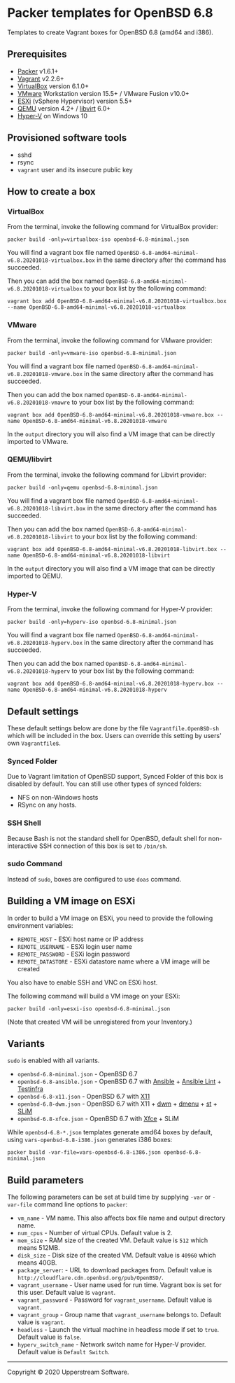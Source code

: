 # Packer templates for OpenBSD 6.8

Templates to create Vagrant boxes for OpenBSD 6.8 (amd64 and i386).

## Prerequisites

* [Packer][] v1.6.1+
* [Vagrant][] v2.2.6+
* [VirtualBox][] version 6.1.0+
* [VMware][] Workstation version 15.5+ / VMware Fusion v10.0+
* [ESXi][] (vSphere Hypervisor) version 5.5+
* [QEMU][] version 4.2+ / [libvirt][] 6.0+
* [Hyper-V][] on Windows 10

[ESXi]: http://www.vmware.com/products/vsphere-hypervisor
        "Free VMware vSphere Hypervisor, Free Virtualization (ESXi)"
[HAXM]: https://software.intel.com/en-us/android/articles/intel-hardware-accelerated-execution-manager
        "Intel&reg; Hardware Accelerated Execution Manager"
[Hyper-V]: https://docs.microsoft.com/en-us/virtualization/hyper-v-on-windows/about/
        "Introduction to Hyper-V on Windows 10 | Microsoft Docs"
[libvirt]: https://libvirt.org/ "libvirt: The virtualization API"
[Packer]: https://www.packer.io/ "Packer by HashiCorp"
[QEMU]: https://www.qemu.org/ "QEMU"
[Vagrant]: https://www.vagrantup.com/ "Vagrant"
[VirtualBox]: https://www.virtualbox.org/ "Oracle VM VirtualBox"
[VMware]: http://www.vmware.com/ "VMware Virtualization for Desktop &amp; Server, Application, Public &amp; Hybrid Clouds"

## Provisioned software tools

* sshd
* rsync
* `vagrant` user and its insecure public key

## How to create a box

### VirtualBox

From the terminal, invoke the following command for VirtualBox provider:

    packer build -only=virtualbox-iso openbsd-6.8-minimal.json

You will find a vagrant box file named `OpenBSD-6.8-amd64-minimal-v6.8.20201018-virtualbox.box`
in the same directory after the command has succeeded.

Then you can add the box named `OpenBSD-6.8-amd64-minimal-v6.8.20201018-virtualbox`
to your box list by the following command:

    vagrant box add OpenBSD-6.8-amd64-minimal-v6.8.20201018-virtualbox.box --name OpenBSD-6.8-amd64-minimal-v6.8.20201018-virtualbox

### VMware

From the terminal, invoke the following command for VMware provider:

    packer build -only=vmware-iso openbsd-6.8-minimal.json

You will find a vagrant box file named `OpenBSD-6.8-amd64-minimal-v6.8.20201018-vmware.box`
in the same directory after the command has succeeded.

Then you can add the box named `OpenBSD-6.8-amd64-minimal-v6.8.20201018-vmawre`
to your box list by the following command:

    vagrant box add OpenBSD-6.8-amd64-minimal-v6.8.20201018-vmware.box --name OpenBSD-6.8-amd64-minimal-v6.8.20201018-vmware

In the `output` directory you will also find a VM image that can be
directly imported to VMware.

### QEMU/libvirt

From the terminal, invoke the following command for Libvirt provider:

    packer build -only=qemu openbsd-6.8-minimal.json

You will find a vagrant box file named `OpenBSD-6.8-amd64-minimal-v6.8.20201018-libvirt.box`
in the same directory after the command has succeeded.

Then you can add the box named `OpenBSD-6.8-amd64-minimal-v6.8.20201018-libvirt`
to your box list by the following command:

    vagrant box add OpenBSD-6.8-amd64-minimal-v6.8.20201018-libvirt.box --name OpenBSD-6.8-amd64-minimal-v6.8.20201018-libvirt

In the `output` directory you will also find a VM image that can be
directly imported to QEMU.

### Hyper-V

From the terminal, invoke the following command for Hyper-V provider:

    packer build -only=hyperv-iso openbsd-6.8-minimal.json

You will find a vagrant box file named `OpenBSD-6.8-amd64-minimal-v6.8.20201018-hyperv.box`
in the same directory after the command has succeeded.

Then you can add the box named `OpenBSD-6.8-amd64-minimal-v6.8.20201018-hyperv`
to your box list by the following command:

    vagrant box add OpenBSD-6.8-amd64-minimal-v6.8.20201018-hyperv.box --name OpenBSD-6.8-amd64-minimal-v6.8.20201018-hyperv

## Default settings

These default settings below are done by the file
`Vagrantfile.OpenBSD-sh` which will be included in the box.  Users can
override this setting by users' own `Vagrantfile`s.

### Synced Folder

Due to Vagrant limitation of OpenBSD support, Synced Folder of this box
is disabled by default.
You can still use other types of synced folders:

* NFS on non-Windows hosts
* RSync on any hosts.

### SSH Shell

Because Bash is not the standard shell for OpenBSD, default shell for
non-interactive SSH connection of this box is set to `/bin/sh`.

### sudo Command

Instead of `sudo`, boxes are configured to use `doas` command.

## Building a VM image on ESXi

In order to build a VM image on ESXi, you need to provide the following
environment variables:

* `REMOTE_HOST` - ESXi host name or IP address
* `REMOTE_USERNAME` - ESXi login user name
* `REMOTE_PASSWORD` - ESXi login password
* `REMOTE_DATASTORE` - ESXi datastore name where a VM image will be
  created

You also have to enable SSH and VNC on ESXi host.

The following command will build a VM image on your ESXi:

    packer build -only=esxi-iso openbsd-6.8-minimal.json

(Note that created VM will be unregistered from your Inventory.)

## Variants

`sudo` is enabled with all variants.

* `openbsd-6.8-minimal.json` - OpenBSD 6.7
* `openbsd-6.8-ansible.json` - OpenBSD 6.7 with [Ansible][] +
  [Ansible Lint][] + [Testinfra][]
* `openbsd-6.8-x11.json` - OpenBSD 6.7 with [X11][]
* `openbsd-6.8-dwm.json` - OpenBSD 6.7 with X11 + [dwm][] + [dmenu][] +
  [st][] + [SLiM][]
* `openbsd-6.8-xfce.json` - OpenBSD 6.7 with [Xfce][] + SLiM

While `openbsd-6.8-*.json` templates generate amd64 boxes by default,
using `vars-openbsd-6.8-i386.json` generates i386 boxes:

    packer build -var-file=vars-openbsd-6.8-i386.json openbsd-6.8-minimal.json

[Ansible]: https://www.ansible.com/ "Ansible is Simple IT Automation"
[Ansible Lint]: https://docs.ansible.com/ansible-lint/
  "Ansible Lint Documentation &mdash; Ansible Documentation"
[dmenu]: http://tools.suckless.org/dmenu/ "dmenu | suckless.org tools"
[dwm]: http://dwm.suckless.org/
  "suckless.org dwm - dynamic window manager"
[SLiM]: https://sourceforge.net/projects/slim.berlios/
  "SLiM download | SourceForge.net"
[st]: http://st.suckless.org/ "suckless.org st - simple terminal"
[Testinfra]: https://testinfra.readthedocs.io/en/latest/
  "Testinfra test your infrastructure &#8212; testinfra 3.2.1.dev2+g672a064.d20191006 documentation"
[X11]: https://www.x.org/wiki/ "X.Org"
[Xfce]: http://www.xfce.org/ "Xfce Desktop Environment"

## Build parameters

The following parameters can be set at build time by supplying `-var` or
`-var-file` command line options to `packer`:

* `vm_name` - VM name.  This also affects box file name and output
  directory name.
* `num_cpus` - Number of virtual CPUs.  Default value is 2.
* `mem_size` - RAM size of the created VM.  Default value is `512`
  which means 512MB.
* `disk_size` - Disk size of the created VM.  Default value is `40960`
  which means 40GB.
* `package_server`: - URL to download packages from.  Default value is
  `http://cloudflare.cdn.openbsd.org/pub/OpenBSD/`.
* `vagrant_username` - User name used for run time.  Vagrant box is set
  for this user.  Default value is `vagrant`.
* `vagrant_password` - Password for `vagrant_username`.  Default value
  is `vagrant`.
* `vagrant_group` - Group name that `vagrant_username` belongs to.
  Default value is `vagrant`.
* `headless` - Launch the virtual machine in headless mode if set to
  `true`.  Default value is `false`.
* `hyperv_switch_name` - Network switch name for Hyper-V provider.
  Default value is `Default Switch`.

- - -

Copyright &copy; 2020 Upperstream Software.
